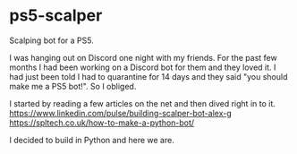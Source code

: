 # ps5-scalper

Scalping bot for a PS5.

I was hanging out on Discord one night with my friends. For the past few months I had been working on a Discord bot for them and they loved it. I had just been told I had to quarantine for 14 days and they said "you should make me a PS5 bot!". So I obliged.

I started by reading a few articles on the net and then dived right in to it.  
https://www.linkedin.com/pulse/building-scalper-bot-alex-g   
https://spltech.co.uk/how-to-make-a-python-bot/  

I decided to build in Python and here we are.
